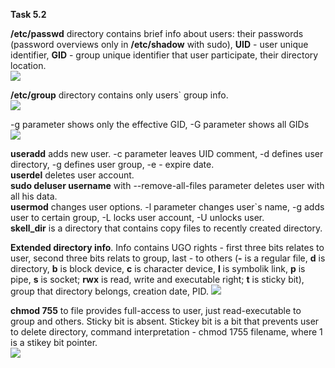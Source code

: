 **Task 5.2**
<br>

**/etc/passwd** directory contains brief info about users: their passwords (password overviews only in **/etc/shadow** with sudo), **UID** - user unique identifier, **GID** - group unique identifier that user participate, their directory location. 
<br>
<img src="https://github.com/HighLandner/DevOps_online_Kharkiv_2021Q1/blob/master/m5/task5.2/images/passwd.png">
<br>

**/etc/group** directory contains only users` group info.
<br>
<img src="https://github.com/HighLandner/DevOps_online_Kharkiv_2021Q1/blob/master/m5/task5.2/images/group.png">
<br>

-g parameter shows only the effective GID, -G parameter shows all GIDs
<br>
<img src="https://github.com/HighLandner/DevOps_online_Kharkiv_2021Q1/blob/master/m5/task5.2/images/id.png">
<br>

**useradd** adds new user. -c parameter leaves UID comment, -d defines user directory, -g defines user group, -e - expire date.
<br>
**userdel** deletes user account.
<br>
**sudo deluser username** with --remove-all-files parameter deletes user with all his data.
<br>
**usermod** changes user options. -l parameter changes user`s name, -g adds user to certain group, -L locks user account, -U unlocks user.
<br>
**skell_dir** is a directory that contains copy files to recently created directory.
<br>

**Extended directory info**. Info contains UGO rights - first three bits relates to user, second three bits relats to group, last - to others (**-** is a regular file, **d** is directory, **b** is block device, **c** is character device, **l** is symbolik link, **p** is pipe, **s** is socket; **rwx** is read, write and executable right; **t** is sticky bit), group that directory belongs, creation date, PID. 
<img src="https://github.com/HighLandner/DevOps_online_Kharkiv_2021Q1/blob/master/m5/task5.2/images/la.png">
<br>

**chmod 755** to file provides full-access to user, just read-executable to group and others. Sticky bit is absent. Stickey bit is a bit that prevents user to delete directory, command interpretation - chmod 1755 filename, where 1 is a stikey bit pointer.
<br>
<img src="https://github.com/HighLandner/DevOps_online_Kharkiv_2021Q1/blob/master/m5/task5.2/images/rwx.png"> 
<br>






 
